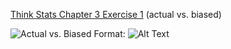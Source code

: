 [Think Stats Chapter 3 Exercise 1](http://greenteapress.com/thinkstats2/html/thinkstats2004.html#toc31) (actual vs. biased)

![Actual vs. Biased](/Users/ilanmoscovitz/ds/metis/metisgh/prework/ThinkStats2/ch3_image.png)
Format: ![Alt Text](url)


